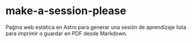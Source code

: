 # make-a-session-please
Paǵina web estática en Astro para generar una sesión de aprendizaje lista para imprimir o guardar en PDF desde Markdown.
